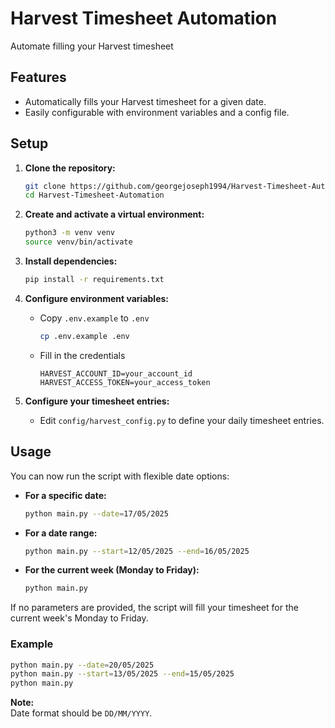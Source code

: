 # Harvest Timesheet Automation

Automate filling your Harvest timesheet

## Features

-   Automatically fills your Harvest timesheet for a given date.
-   Easily configurable with environment variables and a config file.

## Setup

1.  **Clone the repository:**

    ```sh
    git clone https://github.com/georgejoseph1994/Harvest-Timesheet-Automation.git
    cd Harvest-Timesheet-Automation
    ```

2.  **Create and activate a virtual environment:**

    ```sh
    python3 -m venv venv
    source venv/bin/activate
    ```

3.  **Install dependencies:**

    ```sh
    pip install -r requirements.txt
    ```

4.  **Configure environment variables:**

    -   Copy `.env.example` to `.env`

        ```sh
        cp .env.example .env
        ```

    -   Fill in the credentials

        ```
        HARVEST_ACCOUNT_ID=your_account_id
        HARVEST_ACCESS_TOKEN=your_access_token
        ```

5.  **Configure your timesheet entries:**
    -   Edit `config/harvest_config.py` to define your daily timesheet entries.

## Usage

You can now run the script with flexible date options:

-   **For a specific date:**

    ```sh
    python main.py --date=17/05/2025
    ```

-   **For a date range:**

    ```sh
    python main.py --start=12/05/2025 --end=16/05/2025
    ```

-   **For the current week (Monday to Friday):**
    ```sh
    python main.py
    ```

If no parameters are provided, the script will fill your timesheet for the current week's Monday to Friday.

### Example

```sh
python main.py --date=20/05/2025
python main.py --start=13/05/2025 --end=15/05/2025
python main.py
```

**Note:**  
Date format should be `DD/MM/YYYY`.
